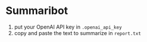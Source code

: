 # Summaribot

1. put your OpenAI API key in `.openai_api_key`
2. copy and paste the text to summarize in `report.txt`